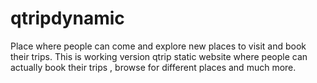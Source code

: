 # qtripdynamic
Place where people can come and explore new places to visit and book their trips. 
This is working version qtrip static website where people can actually book their trips , browse for different places and much more. 
